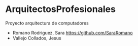# ArquitectosProfesionales
Proyecto arquitectura de computadores

- Romano Rodriguez, Sara https://github.com/SaraRomano
- Vallejo Collados, Jesus
